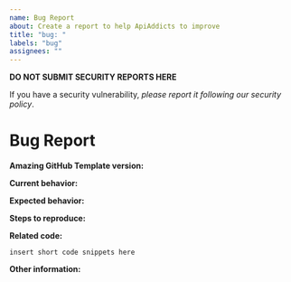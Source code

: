 ```yaml
---
name: Bug Report
about: Create a report to help ApiAddicts to improve
title: "bug: "
labels: "bug"
assignees: ""
---
```


**DO NOT SUBMIT SECURITY REPORTS HERE**

If you have a security vulnerability, _please report it following our security policy_.

# Bug Report

**Amazing GitHub Template version:**

<!-- Please specify commit or tag version. -->

**Current behavior:**

<!-- Describe how the bug manifests. -->

**Expected behavior:**

<!-- Describe what the behavior would be without the bug. -->

**Steps to reproduce:**

<!--  Please explain the steps required to duplicate the issue, especially if you are able to provide a sample application. -->

**Related code:**

<!-- If you are able to illustrate the bug or feature request with an example, please provide it here. -->

```
insert short code snippets here
```

**Other information:**

<!-- List any other information that is relevant to your issue. Related issues, suggestions on how to fix, Stack Overflow links, forum links, etc. -->
